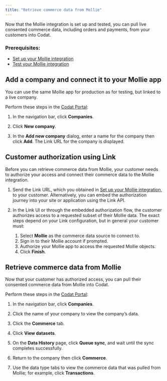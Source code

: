```yaml
---
title: "Retrieve commerce data from Mollie"
---
```


Now that the Mollie integration is set up and tested, you can pull live consented commerce data, including orders and payments, from your customers into Codat.

### Prerequisites:

- [Set up your Mollie integration](/integrations/commerce/mollie/commerce-mollie-setup)
- [Test your Mollie integration](/integrations/commerce/mollie/commerce-mollie-test)

## Add a company and connect it to your Mollie app

You can use the same Mollie app for production as for testing, but linked to a live company.

Perform these steps in the <a href="https://app.codat.io" target="_blank">Codat Portal</a>:

1. In the navigation bar, click **Companies**.

2. Click **New company**.

3. In the **Add new company** dialog, enter a name for the company then click **Add**.
   The Link URL for the company is displayed.

## Customer authorization using Link

Before you can retrieve commerce data from Mollie, your customer needs to authorize your access and connect their commerce data to the Mollie integration.

1. Send the Link URL, which you obtained in [Set up your Mollie integration](/integrations/commerce/mollie/commerce-mollie-setup), to your customer. Alternatively, you can embed the authorization journey into your site or application using the Link API.

2. In the Link UI or through the embedded authorization flow, the customer authorizes access to a requested subset of their Mollie data. The exact steps depend on your Link configuration, but in general your customer must:

   1. Select **Mollie** as the commerce data source to connect to.
   2. Sign in to their Mollie account if prompted.
   3. Authorize your Mollie app to access the requested Mollie objects.
   4. Click **Finish**.

## Retrieve commerce data from Mollie

Now that your customer has authorized access, you can pull their consented commerce data from Mollie into Codat.

Perform these steps in the <a href="https://app.codat.io" target="_blank">Codat Portal</a>:

1. In the navigation bar, click **Companies**.

2. Click the name of your company to view the company’s data.

3. Click the **Commerce** tab.

4. Click **View datasets**.

5. On the **Data History** page, click **Queue sync**, and wait until the sync completes successfully.

6. Return to the company then click **Commerce**.

7. Use the data type tabs to view the commerce data that was pulled from Mollie; for example, click **Transactions**.
